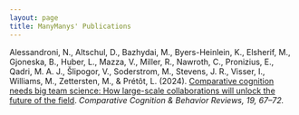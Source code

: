 ```yaml
---
layout: page
title: ManyManys' Publications
---
```

Alessandroni, N., Altschul, D., Bazhydai, M., Byers-Heinlein, K., Elsherif, M., Gjoneska, B., Huber, L., Mazza, V., Miller, R., Nawroth, C., Pronizius, E., Qadri, M. A. J., Šlipogor, V., Soderstrom, M., Stevens, J. R., Visser, I., Williams, M., Zettersten, M., & Prétôt, L. (2024). [Comparative cognition needs big team science: How large-scale collaborations will unlock the future of the field](https://comparative-cognition-and-behavior-reviews.org/wp/wp-content/uploads/2024/04/CCBR-vol19-pp067-072-Alessandroni.pdf). <i>Comparative Cognition & Behavior Reviews, 19<i>, 67–72.
